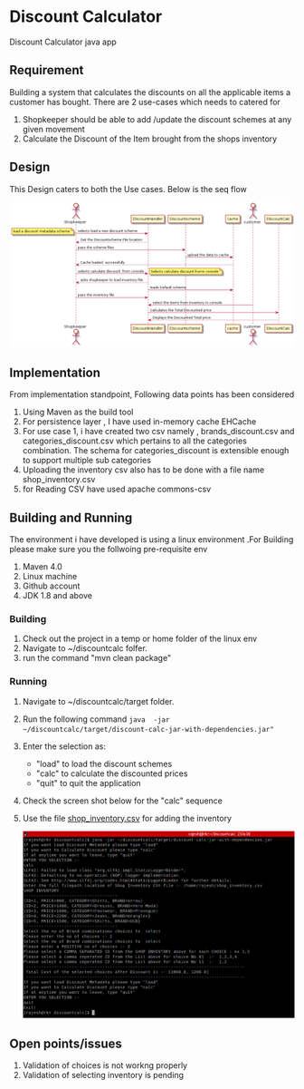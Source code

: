 # Discount Calculator

Discount Calculator java app 


## Requirement 

Building a system that calculates the discounts on all the applicable items a customer has bought.
There are 2 use-cases which needs to catered for 
1) Shopkeeper should be able to add /update the discount schemes at any given movement
2) Calculate the Discount of the Item brought from the shops inventory

##  Design
This Design caters to both the Use cases. Below is the seq flow

![seq](https://github.com/reachrkr/discountcalc/blob/master/dicsountcalc_seq.png)

## Implementation 

From implementation standpoint, Following data points has been considered 

1) Using Maven as the build tool
2) For persistence layer , I have used in-memory cache EHCache 
3) For use case 1, i have created two csv namely , brands_discount.csv and categories_discount.csv which pertains to all the categories combination. The schema for categories_discount
is extensible enough to support multiple sub categories
4) Uploading the inventory csv also has to be done with a file name shop_inventory.csv
5) for Reading CSV  have used apache commons-csv 



## Building and Running 

The environment i have developed is using a linux environment .For Building please make sure you the follwoing pre-requisite env 

1) Maven 4.0 
2) Linux machine 
3) Github account 
4) JDK 1.8 and above 

### Building 
1) Check out the project in a temp or home folder of the linux env 
2) Navigate to ~/discountcalc folfer. 
3) run the command "mvn clean package"


### Running 
1) Navigate to ~/discountcalc/target folder.
2) Run the following command ` java  -jar  ~/discountcalc/target/discount-calc-jar-with-dependencies.jar" `
3) Enter the selection as: 
    * "load" to load the discount schemes
    * "calc" to calculate the discounted prices
    * "quit" to quit the application 
    
4) Check the screen shot below for the "calc" sequence
5) Use the file [shop_inventory.csv](https://github.com/reachrkr/discountcalc/blob/master/shop_inventory.csv)  for adding the inventory

   ![calc](https://github.com/reachrkr/discountcalc/blob/master/dicount_calc.png)

## Open points/issues
1) Validation of choices is not workng properly
2) Validation of selecting inventory is pending




